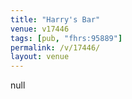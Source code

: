 ```yaml
---
title: "Harry's Bar"
venue: v17446
tags: [pub, "fhrs:95889"]
permalink: /v/17446/
layout: venue
---
```

null
